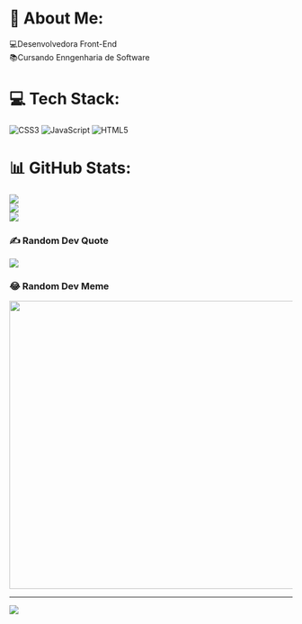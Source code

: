# 💫 About Me:
💻Desenvolvedora Front-End<br>📚Cursando Enngenharia de Software


# 💻 Tech Stack:
![CSS3](https://img.shields.io/badge/css3-%231572B6.svg?style=for-the-badge&logo=css3&logoColor=white) ![JavaScript](https://img.shields.io/badge/javascript-%23323330.svg?style=for-the-badge&logo=javascript&logoColor=%23F7DF1E) ![HTML5](https://img.shields.io/badge/html5-%23E34F26.svg?style=for-the-badge&logo=html5&logoColor=white)
# 📊 GitHub Stats:
![](https://github-readme-stats.vercel.app/api?username=YasminFerreira0&theme=dark&hide_border=false&include_all_commits=false&count_private=false)<br/>
![](https://github-readme-streak-stats.herokuapp.com/?user=YasminFerreira0&theme=dark&hide_border=false)<br/>
![](https://github-readme-stats.vercel.app/api/top-langs/?username=YasminFerreira0&theme=dark&hide_border=false&include_all_commits=false&count_private=false&layout=compact)

### ✍️ Random Dev Quote
![](https://quotes-github-readme.vercel.app/api?type=horizontal&theme=merko)

### 😂 Random Dev Meme
<img src="https://random-memer.herokuapp.com/" width="512px"/>

---
[![](https://visitcount.itsvg.in/api?id=YasminFerreira0&icon=0&color=0)](https://visitcount.itsvg.in)

<!-- Proudly created with GPRM ( https://gprm.itsvg.in ) -->
